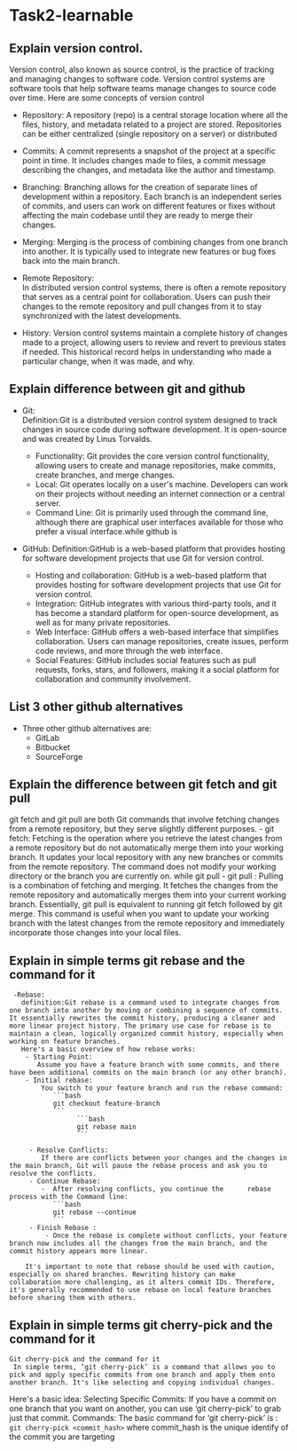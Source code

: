 # Task2-learnable

## Explain version control.

Version control, also known as source control, is the practice of tracking and managing changes to software code. Version control systems are software tools that help software teams manage changes to source code over time.
Here are some concepts of version control

 - Repository:
    A repository (repo) is a central storage location where all the files, history, and metadata related to a project are stored.
    Repositories can be either centralized (single repository on a server) or distributed 

 - Commits:
    A commit represents a snapshot of the project at a specific point in time.
     It includes changes made to files, a commit message describing the changes, and metadata like the author and timestamp. 

 - Branching:
   Branching allows for the creation of separate lines of development within a repository.
   Each branch is an independent series of commits, and users can work on different features or fixes without affecting the main codebase until they are ready to merge their changes.  

 - Merging:
     Merging is the process of combining changes from one branch into another.
     It is typically used to integrate new features or bug fixes back into the main branch.

 - Remote Repository:  
     In distributed version control systems, there is often a remote repository that serves as a central point for collaboration.
      Users can push their changes to the remote repository and pull changes from it to stay synchronized with the latest developments.  

 - History: 
     Version control systems maintain a complete history of changes made to a project, allowing users to review and revert to previous states if needed.
      This historical record helps in understanding who made a particular change, when it was made, and why.

## Explain difference between git and github
     
  - Git:  
     Definition:Git is a distributed version control system designed to track changes in source code during software development. It is open-source and was created by Linus Torvalds.
     - Functionality:
        Git provides the core version control functionality, allowing users to create and manage repositories, make commits, create branches, and merge changes.
     - Local:
         Git operates locally on a user's machine. Developers can work on their projects without needing an internet connection or a central server. 
     - Command Line:
         Git is primarily used through the command line, although there are graphical user interfaces available for those who prefer a visual interface.while github is   
        
   - GitHub:
      Definition:GitHub is a web-based platform that provides hosting for software development projects that use Git for version control.
     - Hosting and collaboration:
        GitHub is a web-based platform that provides hosting for software development projects that use Git for version control.
     - Integration: 
         GitHub integrates with various third-party tools, and it has become a standard platform for open-source development, as well as for many private repositories.
     - Web Interface:
          GitHub offers a web-based interface that simplifies collaboration. Users can manage repositories, create issues, perform code reviews, and more through the web interface.
     - Social Features:
         GitHub includes social features such as pull requests, forks, stars, and followers, making it a social platform for collaboration and community involvement.
         
## List 3 other github alternatives
   
   - Three other github alternatives are:
     - GitLab
     - Bitbucket
     - SourceForge
     
## Explain the difference between git fetch and git pull
   
   git fetch and git pull are both Git commands that involve fetching changes from a remote repository, but they serve slightly different purposes.
    - git fetch:
        Fetching is the operation where you retrieve the latest changes from a remote repository but do not automatically merge them into your working branch.
        It updates your local repository with any new branches or commits from the remote repository.
        The command does not modify your working directory or the branch you are currently on. while git pull
    - git pull :
         Pulling is a combination of fetching and merging. It fetches the changes from the remote repository and automatically merges them into your current working branch.
         Essentially, git pull is equivalent to running git fetch followed by git merge.
         This command is useful when you want to update your working branch with the latest changes from the remote repository and immediately incorporate those changes into your local files. 

   ## Explain in simple terms git rebase and the command for it

     -Rebase:
       definition:Git rebase is a command used to integrate changes from one branch into another by moving or combining a sequence of commits. It essentially rewrites the commit history, producing a cleaner and more linear project history. The primary use case for rebase is to maintain a clean, logically organized commit history, especially when working on feature branches.
       Here's a basic overview of how rebase works:
        - Starting Point:
           Assume you have a feature branch with some commits, and there have been additional commits on the main branch (or any other branch).
        - Initial rebase:
            You switch to your feature branch and run the rebase command:
               ```bash
               git checkout feature-branch
               ```
                     ```bash
                     git rebase main
                     ``` 

         - Resolve Conflicts:
            If there are conflicts between your changes and the changes in the main branch, Git will pause the rebase process and ask you to resolve the conflicts.
         - Continue Rebase:
            -  After resolving conflicts, you continue the      rebase process with the Command line:
               ```bash
               git rebase --continue
               ```
         - Finish Rebase :
             - Once the rebase is complete without conflicts, your feature branch now includes all the changes from the main branch, and the commit history appears more linear.
             
        It's important to note that rebase should be used with caution, especially on shared branches. Rewriting history can make collaboration more challenging, as it alters commit IDs. Therefore, it's generally recommended to use rebase on local feature branches before sharing them with others.

 ## Explain in simple terms git cherry-pick and the command for it

    Git cherry-pick and the command for it 
     In simple terms, ‘git cherry-pick’ is a command that allows you to pick and apply specific commits from one branch and apply them onto another branch. It's like selecting and copying individual changes.
   Here's a basic idea:
    Selecting Specific Commits:
     If you have a commit on one branch that you want on another, you can use ‘git cherry-pick’ to grab just that commit.
      Commands:
      The basic command for ‘git cherry-pick’ is : 
             ```git cherry-pick <commit_hash>``` where commit_hash is the unique identify of the commit you are targeting 


